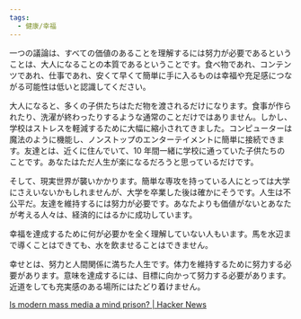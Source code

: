 ```yaml
---
tags:
  - 健康/幸福
---
```

一つの議論は、すべての価値のあることを理解するには努力が必要であるということは、大人になることの本質であるということです。食べ物であれ、コンテンツであれ、仕事であれ、安くて早くて簡単に手に入るものは幸福や充足感につながる可能性は低いと認識してください。

大人になると、多くの子供たちはただ物を渡されるだけになります。食事が作られたり、洗濯が終わったりするような通常のことだけではありません。しかし、学校はストレスを軽減するために大幅に縮小されてきました。コンピューターは魔法のように機能し、ノンストップのエンターテイメントに簡単に接続できます。友達とは、近くに住んでいて、10 年間一緒に学校に通っていた子供たちのことです。あなたはただ人生が楽になるだろうと思っているだけです。

そして、現実世界が襲いかかります。簡単な専攻を持っている人にとっては大学にさえいないかもしれませんが、大学を卒業した後は確かにそうです。人生は不公平だ。友達を維持するには努力が必要です。あなたよりも価値がないとあなたが考える人々は、経済的にはるかに成功しています。

幸福を達成するために何が必要かを全く理解していない人もいます。馬を水辺まで導くことはできても、水を飲ませることはできません。

幸せとは、努力と人間関係に満ちた人生です。体力を維持するために努力する必要があります。意味を達成するには、目標に向かって努力する必要があります。近道をしても充実感のある場所にはたどり着けません。

[Is modern mass media a mind prison? | Hacker News](https://news.ycombinator.com/item?id=39722013)